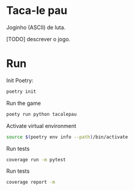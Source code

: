 # Taca-le pau

Joginho (ASCII) de luta.

[TODO] descrever o jogo.


# Run

Init Poetry:
```bash
poetry init
```

Run the game
```bash
poety run python tacalepau
```

Activate virtual environment
```bash
source $(poetry env info --path)/bin/activate 
```

Run tests
```bash
coverage run -m pytest
```

Run tests
```bash
coverage report -m
```
